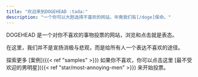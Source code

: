 ```yaml
---
title: "欢迎来到DOGEHEAD :tada:"
description: "一个你可以大胆选择不喜欢的网站，毕竟我们有[/doge]保命。"
---
```


DOGEHEAD 是一个对你不喜欢的事物投票的网站，浏览和点击就是表态。

在这里，我们并不是宣扬消极与悲观，而是给所有人一个表达不喜欢的途径。

探索更多 [案例]({{< ref "samples" >}}) 如果你不喜欢，你可以点击这里 [最不受欢迎的男明星]({{< ref "star/most-annoying-men" >}}) 来开始投票。
